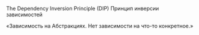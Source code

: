 The Dependency Inversion Principle (DIP)
Принцип инверсии зависимостей
 
«Зависимость на Абстракциях. Нет зависимости на что-то конкретное.»